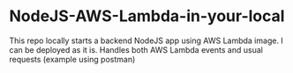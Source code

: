 # NodeJS-AWS-Lambda-in-your-local
This repo locally starts a backend NodeJS app using AWS Lambda image. I can be deployed as it is. Handles both AWS Lambda events and usual requests (example using postman) 
